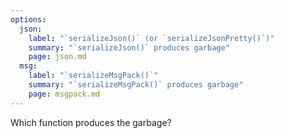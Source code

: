 ```yaml
---
options:
  json:
    label: "`serializeJson()` (or `serializeJsonPretty()`)"
    summary: "`serializeJson()` produces garbage"
    page: json.md
  msg:
    label: "`serializeMsgPack()`"
    summary: "`serializeMsgPack()` produces garbage"
    page: msgpack.md
---
```


Which function produces the garbage?

